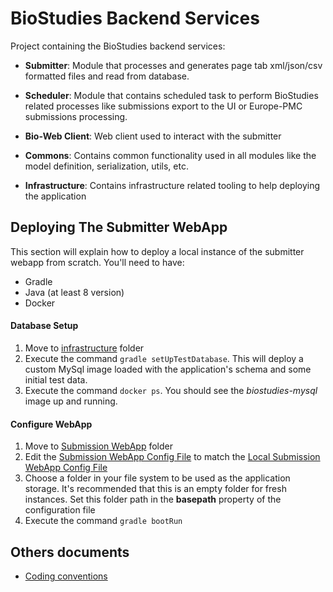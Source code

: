 # BioStudies Backend Services

Project containing the BioStudies backend services:

* **Submitter**:
Module that processes and generates page tab xml/json/csv formatted files and read from database.

* **Scheduler**:
Module that contains scheduled task to perform BioStudies related processes like submissions export to the UI or
Europe-PMC submissions processing.

* **Bio-Web Client**:
Web client used to interact with the submitter

* **Commons**:
Contains common functionality used in all modules like the model definition, serialization, utils, etc. 

* **Infrastructure**:
Contains infrastructure related tooling to help deploying the application

## Deploying The Submitter WebApp
This section will explain how to deploy a local instance of the submitter webapp from scratch. You'll need to have:
* Gradle
* Java (at least 8 version)
* Docker

#### Database Setup
1. Move to [infrastructure](infrastructure) folder
2. Execute the command `gradle setUpTestDatabase`. This will deploy a custom MySql image loaded with the application's
schema and some initial test data.
3. Execute the command `docker ps`. You should see the _biostudies-mysql_ image up and running.

#### Configure WebApp
1. Move to [Submission WebApp](submission/submission-webapp) folder
2. Edit the [Submission WebApp Config File](submission/submission-webapp/src/main/resources/application.yml) to match
the [Local Submission WebApp Config File](submission/submission-webapp/src/main/resources/application-local.yml)
3. Choose a folder in your file system to be used as the application storage. It's recommended that this is an empty
folder for fresh instances. Set this folder path in the **basepath** property of the configuration file
4. Execute the command `gradle bootRun`

## Others documents
- [Coding conventions](/docs/Coding_Conventions.md)
